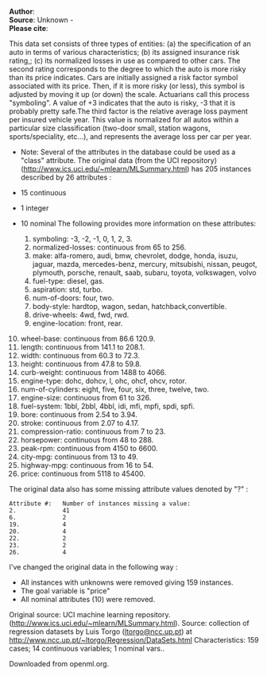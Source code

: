 **Author**:   
**Source**: Unknown -   
**Please cite**:   

This data set consists of three types of entities:
 (a) the specification of an auto in terms of various characteristics;
 (b) its assigned insurance risk rating,;
 (c) its normalized losses in use as compared to other cars. 
 The second rating corresponds to the degree to which the auto is more risky than its price indicates. Cars are initially
 assigned a risk factor symbol associated with its price. Then, if it is more risky (or less), this symbol is adjusted by
 moving it up (or down) the scale. Actuarians call this process "symboling". A value of +3 indicates that the auto is
 risky, -3 that it is probably pretty safe.The third factor is the relative average loss payment per insured vehicle year.
 This value is normalized for all autos within a particular size classification (two-door small, station wagons,
 sports/speciality, etc...), and represents the average loss per car per year.
 - Note: Several of the attributes in the database could be used as a "class" attribute.
 The original data (from the UCI repository) (http://www.ics.uci.edu/~mlearn/MLSummary.html) has 205 instances
 described by 26 attributes :
 - 15 continuous
 - 1 integer
 - 10 nominal
 The following provides more information on these attributes:
 
   1. symboling:                 -3, -2, -1, 0, 1, 2, 3.
   2. normalized-losses:        continuous from 65 to 256.
   3. make:                     alfa-romero, audi, bmw, chevrolet, dodge, honda,
                                isuzu, jaguar, mazda, mercedes-benz, mercury,
                                mitsubishi, nissan, peugot, plymouth, porsche,
                                renault, saab, subaru, toyota, volkswagen, volvo
   4. fuel-type:                diesel, gas.
   5. aspiration:               std, turbo.
   6. num-of-doors:             four, two.
   7. body-style:               hardtop, wagon, sedan, hatchback,convertible.
   8. drive-wheels:             4wd, fwd, rwd.
   9. engine-location:          front, rear.
  10. wheel-base:               continuous from 86.6 120.9.
  11. length:                   continuous from 141.1 to 208.1.
  12. width:                    continuous from 60.3 to 72.3.
  13. height:                   continuous from 47.8 to 59.8.
  14. curb-weight:              continuous from 1488 to 4066.
  15. engine-type:              dohc, dohcv, l, ohc, ohcf, ohcv, rotor.
  16. num-of-cylinders:         eight, five, four, six, three, twelve, two.
  17. engine-size:              continuous from 61 to 326.
  18. fuel-system:              1bbl, 2bbl, 4bbl, idi, mfi, mpfi, spdi, spfi.
  19. bore:                     continuous from 2.54 to 3.94.
  20. stroke:                   continuous from 2.07 to 4.17.
  21. compression-ratio:        continuous from 7 to 23.
  22. horsepower:               continuous from 48 to 288.
  23. peak-rpm:                 continuous from 4150 to 6600.
  24. city-mpg:                 continuous from 13 to 49.
  25. highway-mpg:              continuous from 16 to 54.
  26. price:                    continuous from 5118 to 45400.
 
 The original data also has some missing attribute values denoted by "?" : 
 
    Attribute #:   Number of instances missing a value:
    2.             41
    6.             2
    19.            4
    20.            4
    22.            2
    23.            2
    26.            4
 
 I've changed the original data in the following way :
 - All instances with unknowns were removed giving 159 instances.
 - The goal variable is "price"
 - All nominal attributes (10) were removed.
 
 Original source: UCI machine learning repository. (http://www.ics.uci.edu/~mlearn/MLSummary.html). 
 Source: collection of regression datasets by Luis Torgo (ltorgo@ncc.up.pt) at
 http://www.ncc.up.pt/~ltorgo/Regression/DataSets.html
 Characteristics: 159 cases; 14 continuous variables; 1 nominal vars..

Downloaded from openml.org.